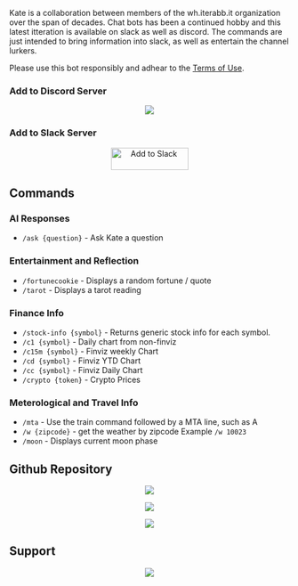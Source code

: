 

Kate is a collaboration between members of the wh.iterabb.it organization over the span of decades. Chat bots has been a continued hobby and this latest itteration is available on slack as well as discord. The commands are just intended to bring information into slack, as well as entertain the channel lurkers. 

Please use this bot responsibly and adhear to the [Terms of Use](https://katelibby.chat/docs/terms-of-service).  


### Add to Discord Server


<div align="center">
  <p>
    <a href="https://discord.com/api/oauth2/authorize?client_id=999402528632483871&redirect_uri=https%3A%2F%2Fcruciblebot-oauth.herokuapp.com%2F&response_type=code&scope=identify"><img src="https://img.shields.io/badge/Add_To_Discord-20232A.svg?logo=discord&logoColor=%7289DA&style=for-the-badge" /></a>
  </p>
</div>


### Add to Slack Server


<div align="center">
  <p>
    <a href="https://slack.com/oauth/v2/authorize?client_id=780455873664.4991787441283&scope=commands&user_scope="><img alt="Add to Slack" height="40" width="139" src="https://platform.slack-edge.com/img/add_to_slack.png" srcSet="https://platform.slack-edge.com/img/add_to_slack.png 1x, https://platform.slack-edge.com/img/add_to_slack@2x.png 2x" /></a>
  </p>
</div>


## Commands

### AI Responses

  * `/ask {question}` - Ask Kate a question

### Entertainment and Reflection

  * `/fortunecookie` - Displays a random fortune / quote
  * `/tarot` - Displays a tarot reading

### Finance Info

  * `/stock-info {symbol}` - Returns generic stock info for each symbol.
  * `/c1 {symbol}` - Daily chart from non-finviz
  * `/c15m {symbol}` - Finviz weekly Chart
  * `/cd {symbol}` - Finviz YTD Chart
  * `/cc {symbol}` - Finviz Daily Chart
  * `/crypto {token}` - Crypto Prices

### Meterological and Travel Info 

  * `/mta` - Use the train command followed by a MTA line, such as A
  * `/w {zipcode}` - get the weather by zipcode Example `/w 10023`
  * `/moon` - Displays current moon phase


## Github Repository

<div align="center">
  <p>
    <a href="https://github.com/wh-iterabb-it/kate-discord">
      <img src="https://img.shields.io/badge/kate_discord-20232a.svg?logo=github&logoColor=white&style=for-the-badge" />
    </a>
  </p>
  <p>
    <a href="https://github.com/wh-iterabb-it/katelibby.chat">
      <img src="https://img.shields.io/badge/katelibby.chat-20232a.svg?logo=github&logoColor=white&style=for-the-badge" />
    </a>
  </p>
    <p>
    <a href="https://github.com/wh-iterabb-it/katelibby">
      <img src="https://img.shields.io/badge/katelibby_AI-20232a.svg?logo=github&logoColor=white&style=for-the-badge" />
    </a>
  </p>
</div>

## Support

<div align="center">
  <p>
    <a href="https://top.gg/servers/1011299565674172436/join">
      <img src="https://img.shields.io/badge/Join_our_discord-20232A.svg?logo=discord&logoColor=%7289DA&style=for-the-badge" />
    </a>
  </p>
</div>


